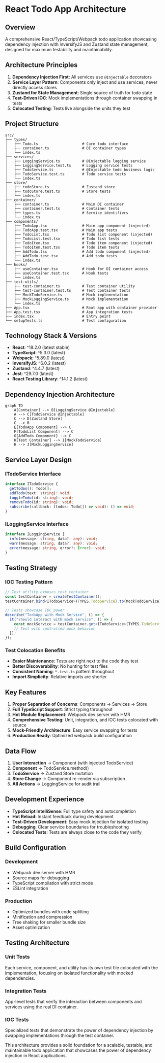 # React Todo App Architecture

## Overview

A comprehensive React/TypeScript/Webpack todo application showcasing dependency injection with InversifyJS and Zustand state management, designed for maximum testability and maintainability.

## Architecture Principles

1. **Dependency Injection First**: All services use `@Injectable` decorators
2. **Service Layer Pattern**: Components only inject and use services, never directly access stores
3. **Zustand for State Management**: Single source of truth for todo state
4. **Test-Driven IOC**: Mock implementations through container swapping in tests
5. **Colocated Testing**: Tests live alongside the units they test

## Project Structure

```
src/
├── types/
│   ├── Todo.ts                    # Core todo interface
│   ├── container.ts               # DI container types
│   └── index.ts
├── services/
│   ├── LoggingService.ts          # @Injectable logging service
│   ├── LoggingService.test.ts     # Logging service tests
│   ├── TodoService.ts             # @Injectable todo business logic
│   ├── TodoService.test.ts        # Todo service tests
│   └── index.ts
├── store/
│   ├── todoStore.ts               # Zustand store
│   ├── todoStore.test.ts          # Store tests
│   └── index.ts
├── container/
│   ├── container.ts               # Main DI container
│   ├── container.test.ts          # Container tests
│   ├── types.ts                   # Service identifiers
│   └── index.ts
├── components/
│   ├── TodoApp.tsx                # Main app component (injected)
│   ├── TodoApp.test.tsx           # Main app tests
│   ├── TodoList.tsx               # Todo list component (injected)
│   ├── TodoList.test.tsx          # Todo list tests
│   ├── TodoItem.tsx               # Todo item component (injected)
│   ├── TodoItem.test.tsx          # Todo item tests
│   ├── AddTodo.tsx                # Add todo component (injected)
│   ├── AddTodo.test.tsx           # Add todo tests
│   └── index.ts
├── hooks/
│   ├── useContainer.tsx           # Hook for DI container access
│   ├── useContainer.test.tsx      # Hook tests
│   └── index.ts
├── test-utils/
│   ├── test-container.ts          # Test container utility
│   ├── test-container.test.ts     # Test container tests
│   ├── MockTodoService.ts         # Mock implementation
│   ├── MockLoggingService.ts      # Mock implementation
│   └── index.ts
├── App.tsx                        # Root app with container provider
├── App.test.tsx                   # App integration tests
├── index.tsx                      # Entry point
└── setupTests.ts                  # Test configuration
```

## Technology Stack & Versions

- **React**: ^18.2.0 (latest stable)
- **TypeScript**: ^5.3.0 (latest)
- **Webpack**: ^5.89.0 (latest)
- **InversifyJS**: ^6.0.2 (latest)
- **Zustand**: ^4.4.7 (latest)
- **Jest**: ^29.7.0 (latest)
- **React Testing Library**: ^14.1.2 (latest)

## Dependency Injection Architecture

```mermaid
graph TD
    A[Container] --> B[LoggingService @Injectable]
    A --> C[TodoService @Injectable]
    C --> D[Zustand Store]
    C --> B
    E[TodoApp Component] --> C
    F[TodoList Component] --> C
    G[AddTodo Component] --> C
    H[Test Container] --> I[MockTodoService]
    H --> J[MockLoggingService]
```

## Service Layer Design

### ITodoService Interface

```typescript
interface ITodoService {
  getTodos(): Todo[];
  addTodo(text: string): void;
  toggleTodo(id: string): void;
  removeTodo(id: string): void;
  subscribe(callback: (todos: Todo[]) => void): () => void;
}
```

### ILoggingService Interface

```typescript
interface ILoggingService {
  info(message: string, data?: any): void;
  warn(message: string, data?: any): void;
  error(message: string, error?: Error): void;
}
```

## Testing Strategy

### IOC Testing Pattern

```typescript
// Test utility exposes test container
const testContainer = createTestContainer();
testContainer.bind<ITodoService>(TYPES.TodoService).to(MockTodoService);

// Tests showcase IOC power
describe("TodoApp with Mock Service", () => {
  it("should interact with mock service", () => {
    const mockService = testContainer.get<ITodoService>(TYPES.TodoService);
    // Test with controlled mock behavior
  });
});
```

### Test Colocation Benefits

- **Easier Maintenance**: Tests are right next to the code they test
- **Better Discoverability**: No hunting for test files
- **Consistent Naming**: `*.test.ts` pattern throughout
- **Import Simplicity**: Relative imports are shorter

## Key Features

1. **Proper Separation of Concerns**: Components → Services → Store
2. **Full TypeScript Support**: Strict typing throughout
3. **Hot Module Replacement**: Webpack dev server with HMR
4. **Comprehensive Testing**: Unit, integration, and IOC tests colocated with source
5. **Mock-Friendly Architecture**: Easy service swapping for tests
6. **Production Ready**: Optimized webpack build configuration

## Data Flow

1. **User Interaction** → Component (with injected TodoService)
2. **Component** → TodoService.method()
3. **TodoService** → Zustand Store mutation
4. **Store Change** → Component re-render via subscription
5. **All Actions** → LoggingService for audit trail

## Development Experience

- **TypeScript IntelliSense**: Full type safety and autocompletion
- **Hot Reload**: Instant feedback during development
- **Test-Driven Development**: Easy mock injection for isolated testing
- **Debugging**: Clear service boundaries for troubleshooting
- **Colocated Tests**: Tests are always close to the code they verify

## Build Configuration

### Development

- Webpack dev server with HMR
- Source maps for debugging
- TypeScript compilation with strict mode
- ESLint integration

### Production

- Optimized bundles with code splitting
- Minification and compression
- Tree shaking for smaller bundle size
- Asset optimization

## Testing Architecture

### Unit Tests

Each service, component, and utility has its own test file colocated with the implementation, focusing on isolated functionality with mocked dependencies.

### Integration Tests

App-level tests that verify the interaction between components and services using the real DI container.

### IOC Tests

Specialized tests that demonstrate the power of dependency injection by swapping implementations through the test container.

This architecture provides a solid foundation for a scalable, testable, and maintainable todo application that showcases the power of dependency injection in React applications.
